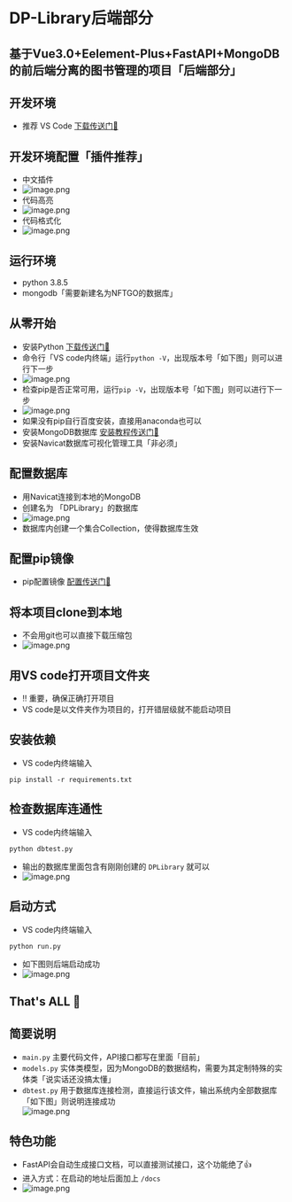 # DP-Library后端部分
## 基于Vue3.0+Eelement-Plus+FastAPI+MongoDB的前后端分离的图书管理的项目「后端部分」
## 开发环境
 - 推荐 VS Code [下载传送门🚪](https://www.runoob.com/python3/python3-install.html)
## 开发环境配置「插件推荐」
 - 中文插件
 - ![image.png](https://tva1.sinaimg.cn/large/007e6d0Xgy1gqx36xhwngj60p30frgq102.jpg)
 - 代码高亮
 - ![image.png](https://tva1.sinaimg.cn/large/007e6d0Xgy1gqx39be8w6j60b802zmx802.jpg)
 - 代码格式化
 - ![image.png](https://tva1.sinaimg.cn/large/007e6d0Xgy1gqx3bw7p9yj60b80240sq02.jpg)
## 运行环境
 - python 3.8.5
 - mongodb「需要新建名为NFTGO的数据库」
## 从零开始
 - 安装Python [下载传送门🚪](https://www.runoob.com/python3/python3-install.html)
 - 命令行「VS code内终端」运行`python -V`，出现版本号「如下图」则可以进行下一步
 - ![image.png](https://tva1.sinaimg.cn/large/007e6d0Xgy1gqx3fsxmvnj609j03emx402.jpg)
 - 检查pip是否正常可用，运行`pip -V`，出现版本号「如下图」则可以进行下一步
 - ![image.png](https://tva1.sinaimg.cn/large/007e6d0Xgy1gqx3gu06x2j60fg0433yn02.jpg)
 - 如果没有pip自行百度安装，直接用anaconda也可以
 - 安装MongoDB数据库 [安装教程传送门🚪](https://www.runoob.com/mongodb/mongodb-window-install.html)
 - 安装Navicat数据库可视化管理工具「非必须」
## 配置数据库
 - 用Navicat连接到本地的MongoDB
 - 创建名为 「DPLibrary」的数据库
 - ![image.png](https://tva1.sinaimg.cn/large/007e6d0Xgy1gqx4322c1xj60hx051gm902.jpg)
 - 数据库内创建一个集合Collection，使得数据库生效
## 配置pip镜像
 - pip配置镜像 [配置传送门🚪](https://www.cnblogs.com/jimlau/p/13155747.html)
## 将本项目clone到本地
 - 不会用git也可以直接下载压缩包
 - ![image.png](https://tva1.sinaimg.cn/large/007e6d0Xgy1gqx3mgdtf1j30pj09mgmp.jpg)
## 用VS code打开项目文件夹
 - ‼️ 重要，确保正确打开项目
 - VS code是以文件夹作为项目的，打开错层级就不能启动项目
## 安装依赖
 - VS code内终端输入
```
pip install -r requirements.txt
```
## 检查数据库连通性
 - VS code内终端输入
```
python dbtest.py
```
 - 输出的数据库里面包含有刚刚创建的 `DPLibrary` 就可以
 - ![image.png](https://tva1.sinaimg.cn/large/007e6d0Xgy1gqx44zwdwdj60ez032jri02.jpg)
## 启动方式
 - VS code内终端输入
```
python run.py
```
 - 如下图则后端启动成功
 - ![image.png](https://tva1.sinaimg.cn/large/007e6d0Xgy1gqx3v5zkkdj60gt05x3z302.jpg)
## That's ALL 🎉
## 简要说明
 - `main.py` 主要代码文件，API接口都写在里面「目前」
 - `models.py` 实体类模型，因为MongoDB的数据结构，需要为其定制特殊的实体类「说实话还没搞太懂」
 - `dbtest.py` 用于数据库连接检测，直接运行该文件，输出系统内全部数据库「如下图」则说明连接成功  
![image.png](https://tva1.sinaimg.cn/large/007e6d0Xgy1gqw388oixdj60bu02lgll02.jpg) 
## 特色功能
 - FastAPI会自动生成接口文档，可以直接测试接口，这个功能绝了👍
 - 进入方式：在启动的地址后面加上 `/docs`
 - ![image.png](https://tva1.sinaimg.cn/large/007e6d0Xgy1gqw3fkgh1gj60p10fl0tt02.jpg)
